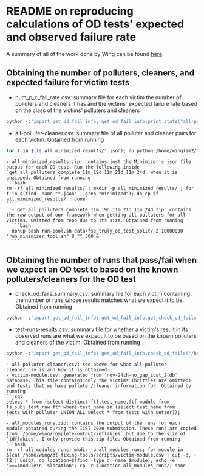 # README on reproducing calculations of OD tests' expected and observed failure rate
A summary of all of the work done by Wing can be found [here](https://docs.google.com/spreadsheets/d/1Vp_IBQ4iS_N09ttJ4L1aPkx5IwdX4-o1g5yEZaHr8Ck).

## Obtaining the number of polluters, cleaners, and expected failure for victim tests
- num_p_c_fail_rate.csv: summary file for each victim the number of polluters and cleaners it has and the victims' expected failure rate based on the class of the victims' polluters and cleaners
```python
python -c'import get_od_fail_info; get_od_fail_info.print_stats("all-polluter-cleaner.csv")' | sort -u > num_p_c_fail_rate.csv ; sed -i '1s/^/test_name,p_count,c_count,expected_fail\n/' num_p_c_fail_rate.csv
```
  - all-polluter-cleaner.csv: summary file of all polluter and cleaner pairs for each victim. Obtained from running
  ```bash
  for f in $(ls all_minimized_results/*.json); do python /home/winglam2/dt-fixing-tools/scripts/python-scripts/find_all_cleaners.py $f ; done  > all-polluter-cleaner.csv
  ```
    - all_minimized_results.zip: contains just the Minimizer's json file output for each OD test. Run the following inside `get_all_polluters_complete_11m_19d_11m_21d_11m_24d` when it is unzipped. Obtained from running
    ```bash
    rm -rf all_minimized_results/ ; mkdir -p all_minimized_results/ ; for f in $(find -name "*.json" | grep "minimized"); do cp $f all_minimized_results/ ; done
    ```
      - get_all_polluters_complete_11m_19d_11m_21d_11m_24d.zip: contains the raw output of our framework when getting all polluters for all victims. Omitted from repo due to its size. Obtained from running
      ```bash
      nohup bash run-pool.sh data/fse_truly_od_test_split/ 2 10000000 "run_minimizer_tool.sh" 8 "" 300 &
      ```
## Obtaining the number of runs that pass/fail when we expect an OD test to based on the known polluters/cleaners for the OD test
- check_od_fails_summary.csv: summary file for each victim containing the number of runs whose results matches what we expect it to be. Obtained from running
```python
python -c'import get_od_fail_info; get_od_fail_info.get_check_od_fails_summary("test-runs-results.csv")' | sort -u > check_od_fails_summary.csv ; sed -i '1s/^/test_name,missing_dep_info,num_runs_with_v,num_runs_total,num_match,num_not_match\n/' check_od_fails_summary.csv
```
  - test-runs-results.csv: summary file for whether a victim's result in its observed runs are what we expect it to be based on the known polluters and cleaners of the victim. Obtained from running
  ```python
  python -c'import get_od_fail_info; get_od_fail_info.check_od_fails("/home/wing/all-polluter-cleaner.csv", "/home/wing/complete_output/idflakies/all_modules_runs", "/home/wing/dt-fixing-tools/scripts/victim-module.csv")' | sort -u > test-runs-results.csv ; sed -i '1s/^/test_name,status,observed_result,expected_result,file_name\n/' test-runs-results.csv
  ```
    - all-polluter-cleaner.csv: see above for what all-polluter-cleaner.csv is and how it is obtained
    - victim-module.csv: generated from `nov-24th-no_gap_icst_2.db` database. This file contains only the victims (brittles are omitted) and tests that we have polluter/cleaner information for. Obtained by running
    ```sql
    select * from (select distinct ftf.test_name,ftf.module from fs_subj_test_raw ftf where test_name in (select test_name from tests_with_polluter UNION ALL select * from tests_with_setter));
    ```
    - all_modules_runs.zip: contains the output of the runs for each module obtained during the ICST 2020 submission. These runs are copied from `/home/wing/complete-output/idflakies` but due to the size of `idflakies`, I only provide this zip file. Obtained from running
    ```bash
    rm -rf all_modules_runs; mkdir -p all_modules_runs; for module in $(cat /home/wing/dt-fixing-tools/scripts/victim-module.csv | cut -d, -f2 | uniq); do location=$(find -type d -name $module); echo -e "===$module\n  $location"; cp -r $location all_modules_runs/; done
    ```
